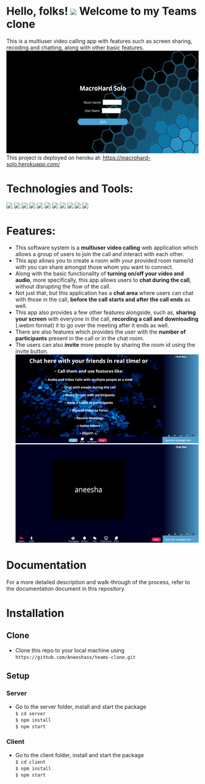 # Hello, folks! <img src="https://raw.githubusercontent.com/MartinHeinz/MartinHeinz/master/wave.gif" width="30px"> Welcome to my Teams clone
This is a multiuser video calling app with features such as screen sharing, recoding and chatting, along with other basic features.  
![main page](screenshots/ss1.png)  
This project is deployed on heroku at: https://macrohard-solo.herokuapp.com/
# Technologies and Tools:
![](https://img.shields.io/badge/OS-Windows-informational?style=flat&logo=<LOGO_NAME>&logoColor=white&color=2bbc8a)
![](https://img.shields.io/badge/Editor-VSCode-informational?style=flat&logo=<LOGO_NAME>&logoColor=white&color=2bbc8a)
![](https://img.shields.io/badge/Code-JavaScript-informational?style=flat&logo=<LOGO_NAME>&logoColor=white&color=2bbc8a)
![](https://img.shields.io/badge/Frontend-React-informational?style=flat&logo=<LOGO_NAME>&logoColor=white&color=2bbc8a)
![](https://img.shields.io/badge/Backend-Nodejs-informational?style=flat&logo=<LOGO_NAME>&logoColor=white&color=2bbc8a)
![](https://img.shields.io/badge/Backend-Express-informational?style=flat&logo=<LOGO_NAME>&logoColor=white&color=2bbc8a)
![](https://img.shields.io/badge/Tech-webRTC-informational?style=flat&logo=<LOGO_NAME>&logoColor=white&color=2bbc8a)
![](https://img.shields.io/badge/Tech-Socket.IO-informational?style=flat&logo=<LOGO_NAME>&logoColor=white&color=2bbc8a)
![](https://img.shields.io/badge/Tool-StyledComponents-informational?style=flat&logo=<LOGO_NAME>&logoColor=white&color=2bbc8a)
![](https://img.shields.io/badge/Tool-FontAwesome-informational?style=flat&logo=<LOGO_NAME>&logoColor=white&color=2bbc8a)
![](https://img.shields.io/badge/Tool-GoogleFonts-informational?style=flat&logo=<LOGO_NAME>&logoColor=white&color=2bbc8a)
# Features:
* This software system is a **multiuser video calling** web application which allows a group of users to join the call and interact with each other.   
* This app allows you to create a room with your provided room name/id with you can share amongst those whom you want to connect.  
* Along with the basic functionality of **turning on/off your video and audio**, more specifically, this app allows users to **chat during the call**, without disrupting the flow of the call.  
* Not just that, but this application has a **chat area** where users can chat with those in the call, **before the call starts and after the call ends** as well.  
* This app also provides a few other features alongside, such as, **sharing your screen** with everyone in the call, **recording a call and downloading** (.webm format) it to go over the meeting after it ends as well.  
* There are also features which provides the user with the **number of participants** present in the call or in the chat room.  
* The users can also **invite** more people by sharing the room id using the invite button.  
![main page](screenshots/ss2.png)  
![main page](screenshots/ss3.png)  
# Documentation
For a more detailed description and walk-through of the process, refer to the documentation document in this repository.
# Installation
## Clone
* Clone this repo to your local machine using `https://github.com/Aneeshass/teams-clone.git`
## Setup
### Server
* Go to the server folder, install and start the package  
`$ cd server`  
`$ npm install`  
`$ npm start`  
### Client
* Go to the client folder, install and start the package  
`$ cd client`  
`$ npm install`  
`$ npm start`  
